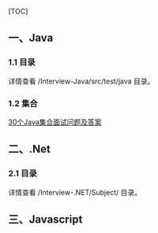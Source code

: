 [TOC]

## 一、Java
### 1.1 目录
详情查看 /Interview-Java/src/test/java 目录。
### 1.2 集合
[30个Java集合面试问题及答案](https://mp.weixin.qq.com/s?__biz=MzAwNDE2NTgzNQ==&mid=2247484485&idx=1&sn=e25d097893b232403d74b2110e5b1fab&chksm=9b315de1ac46d4f72b703b2c85e57019b481bdcc59dc53447a27909d7b8f70f0ed1ee4854159&mpshare=1&scene=23&srcid=0608pXE8NxhkbmuVbGvu5Qpd#rd)

## 二、.Net
### 2.1 目录
详情查看 /Interview-.NET/Subject/ 目录。

## 三、Javascript



